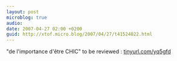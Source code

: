 ```yaml
---
layout: post
microblog: true
audio: 
date: 2007-04-27 02:00 +0200
guid: http://xtof.micro.blog/2007/04/27/t41524022.html
---
```

"de l'importance d'être CHIC" to be reviewed : [tinyurl.com/yq5gfd](http://tinyurl.com/yq5gfd)
